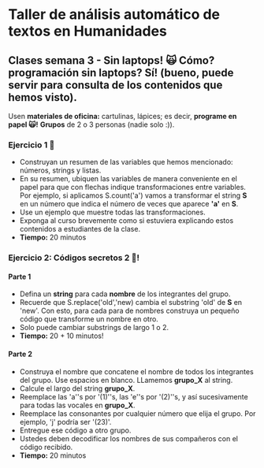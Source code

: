 # Taller de análisis automático de textos en Humanidades

## Clases semana 3 - Sin laptops! &#x1F640; Cómo? programación sin laptops? Sí! (bueno, puede servir para consulta de los contenidos que hemos visto).

Usen **materiales de oficina:** cartulinas, lápices; es decir, **programe en papel &#x1F640;!** **Grupos** de 2 o 3 personas (nadie solo :)).


### Ejercicio 1 &#x1F916;

- Construyan un resumen de las variables que hemos mencionado: números, strings y listas.
- En su resumen, ubiquen las variables de manera conveniente en el papel para que con flechas indique transformaciones entre variables. Por ejemplo, si aplicamos S.count('a') vamos
a transformar el string **S** en un número que indica el número de veces que aparece **'a'** en **S**. 
- Use un ejemplo que muestre todas las transformaciones. 
- Exponga al curso brevemente como si estuviera explicando estos contenidos a estudiantes de la clase. 
- **Tiempo:** 20 minutos

### Ejercicio 2: Códigos secretos 2 &#x1F916;!

#### Parte 1

- Defina un **string** para cada **nombre** de los integrantes del grupo.
- Recuerde que S.replace('old','new) cambia el substring 'old' de **S** en 'new'. Con esto, para cada para de nombres construya un pequeño código que transforme un nombre en otro.
- Solo puede cambiar substrings de largo 1 o 2. 
- **Tiempo:** 20 + 10 minutos!

#### Parte 2

- Construya el nombre que concatene el nombre de todos los integrantes del grupo. Use espacios en blanco. LLamemos **grupo_X** al string. 
- Calcule el largo del string **grupo_X**.
- Reemplace las 'a''s por '(1)''s, las 'e''s por '(2)''s, y así sucesivamente para todas las vocales en **grupo_X**.  
- Reemplace las consonantes por cualquier número que elija el grupo. Por ejemplo, 'j' podría ser '(23)'. 
- Entregue ese código a otro grupo.
- Ustedes deben decodificar los nombres de sus compañeros con el código recibido. 
- **Tiempo:** 20 minutos

